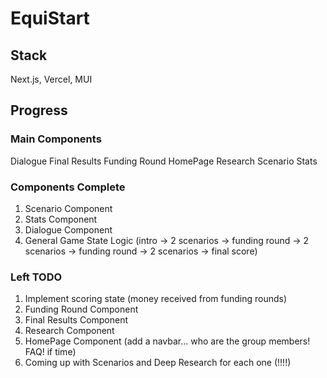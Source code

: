 # EquiStart

## Stack
Next.js, Vercel, MUI


## Progress

### Main Components
Dialogue
Final Results
Funding Round
HomePage
Research
Scenario
Stats

### Components Complete
1. Scenario Component
2. Stats Component
3. Dialogue Component
4. General Game State Logic (intro -> 2 scenarios -> funding round -> 2 scenarios -> funding round -> 2 scenarios -> final score)

### Left TODO
1. Implement scoring state (money received from funding rounds)
2. Funding Round Component
3. Final Results Component
4. Research Component
5. HomePage Component (add a navbar... who are the group members! FAQ! if time)
6. Coming up with Scenarios and Deep Research for each one (!!!!)
